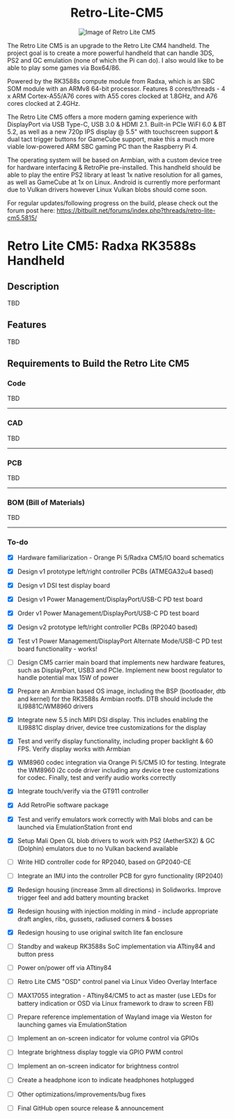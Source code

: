 <div align="center">
  <h1>Retro-Lite-CM5</h1>
</div>

<div align="center">
  <img src="https://i.imgur.com/VhgvOEU.png" alt="Image of Retro Lite CM5">
</div>

The Retro Lite CM5 is an upgrade to the Retro Lite CM4 handheld. The project goal is to create a more powerful handheld that can handle 3DS, PS2 and GC emulation (none of which the Pi can do). I also would like to be able to play some games via Box64/86.  

Powered by the RK3588s compute module from Radxa, which is an SBC SOM module with an ARMv8 64-bit processor. Features 8 cores/threads - 4 x ARM Cortex-A55/A76 cores with A55 cores clocked at 1.8GHz, and A76 cores clocked at 2.4GHz. 

The Retro Lite CM5 offers a more modern gaming experience with DisplayPort via USB Type-C, USB 3.0 & HDMI 2.1. Built-in PCIe WiFI 6.0 & BT 5.2, as well as a new 720p IPS display @ 5.5" with touchscreen support & dual tact trigger buttons for GameCube support, make this a much more viable low-powered ARM SBC gaming PC than the Raspberry Pi 4. 

The operating system will be based on Armbian, with a custom device tree for hardware interfacing & RetroPie pre-installed. This handheld should be able to play the entire PS2 library at least 1x native resolution for all games, as well as GameCube at 1x on Linux. Android is currently more performant due to Vulkan drivers however Linux Vulkan blobs should come soon. 

For regular updates/following progress on the build, please check out the forum post here:
https://bitbuilt.net/forums/index.php?threads/retro-lite-cm5.5815/

# Retro Lite CM5: Radxa RK3588s Handheld 

## Description
 
TBD

## Features

TBD

## Requirements to Build the Retro Lite CM5

### Code 

TBD

-------------------------------------------------------------------------------------------------------

### CAD
TBD

-------------------------------------------------------------------------------------------------------

### PCB
TBD

-------------------------------------------------------------------------------------------------------

### BOM (Bill of Materials) 
TBD

-------------------------------------------------------------------------------------------------------

### To-do
- [x] Hardware familiarization - Orange Pi 5/Radxa CM5/IO board schematics
- [x] Design v1 prototype left/right controller PCBs (ATMEGA32u4 based)
- [x] Design v1 DSI test display board
- [x] Design v1 Power Management/DisplayPort/USB-C PD test board
- [x] Order v1 Power Management/DisplayPort/USB-C PD test board
- [x] Design v2 prototype left/right controller PCBs (RP2040 based)
- [x] Test v1 Power Management/DisplayPort Alternate Mode/USB-C PD test board functionality - works!
- [ ] Design CM5 carrier main board that implements new hardware features, such as DisplayPort, USB3 and PCIe. Implement new boost regulator to handle potential max 15W of power 
- [x] Prepare an Armbian based OS image, including the BSP (bootloader, dtb and kernel) for the RK3588s Armbian rootfs. DTB should include the ILI9881C/WM8960 drivers
- [x] Integrate new 5.5 inch MIPI DSI display. This includes enabling the ILI9881C display driver, device tree customizations for the display
- [x] Test and verify display functionality, including proper backlight & 60 FPS. Verify display works with Armbian 
- [x] WM8960 codec integration via Orange Pi 5/CM5 IO for testing. Integrate the WM8960 i2c code driver including any device tree customizations for codec. Finally, test and verify audio works correctly
- [x] Integrate touch/verify via the GT911 controller 
- [x] Add RetroPie software package
- [x] Test and verify emulators work correctly with Mali blobs and can be launched via EmulationStation front end
- [x] Setup Mali Open GL blob drivers to work with PS2 (AetherSX2) & GC (Dolphin) emulators due to no Vulkan backend available
- [ ] Write HID controller code for RP2040, based on GP2040-CE
- [ ] Integrate an IMU into the controller PCB for gyro functionality (RP2040)
- [x] Redesign housing (increase 3mm all directions) in Solidworks. Improve trigger feel and add battery mounting bracket 
- [x] Redesign housing with injection molding in mind - include appropriate draft angles, ribs, gussets, radiused corners & bosses
- [x] Redesign housing to use original switch lite fan enclosure 
- [ ] Standby and wakeup RK3588s SoC implementation via ATtiny84 and button press
- [ ] Power on/power off via ATtiny84
- [ ] Retro Lite CM5 "OSD" control panel via Linux Video Overlay Interface
- [ ] MAX17055 integration - ATtiny84/CM5 to act as master (use LEDs for battery indication or OSD via Linux framework to draw to screen FB) 
- [ ] Prepare reference implementation of Wayland image via Weston for launching games via EmulationStation
- [ ] Implement an on-screen indicator for volume control via GPIOs
- [ ] Integrate brightness display toggle via GPIO PWM control 
- [ ] Implement an on-screen indicator for brightness control
- [ ] Create a headphone icon to indicate headphones hotplugged 
- [ ] Other optimizations/improvements/bug fixes 
- [ ] Final GitHub open source release & announcement

